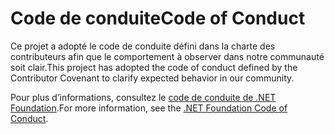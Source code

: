 # <a name="code-of-conduct"></a><span data-ttu-id="10d6f-101">Code de conduite</span><span class="sxs-lookup"><span data-stu-id="10d6f-101">Code of Conduct</span></span>

<span data-ttu-id="10d6f-102">Ce projet a adopté le code de conduite défini dans la charte des contributeurs afin que le comportement à observer dans notre communauté soit clair.</span><span class="sxs-lookup"><span data-stu-id="10d6f-102">This project has adopted the code of conduct defined by the Contributor Covenant to clarify expected behavior in our community.</span></span>

<span data-ttu-id="10d6f-103">Pour plus d’informations, consultez le [code de conduite de .NET Foundation](https://dotnetfoundation.org/code-of-conduct).</span><span class="sxs-lookup"><span data-stu-id="10d6f-103">For more information, see the [.NET Foundation Code of Conduct](https://dotnetfoundation.org/code-of-conduct).</span></span>
